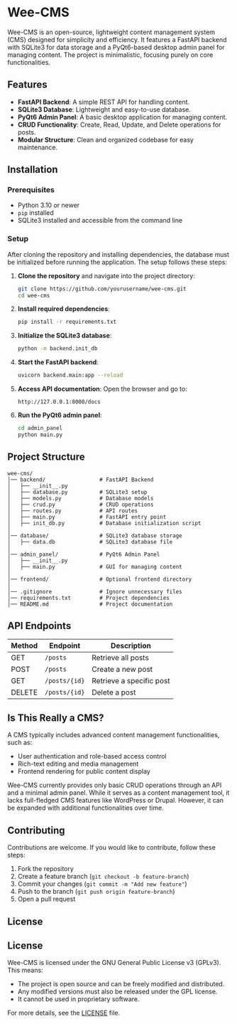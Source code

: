 # Wee-CMS

Wee-CMS is an open-source, lightweight content management system (CMS) designed for simplicity and efficiency. It features a FastAPI backend with SQLite3 for data storage and a PyQt6-based desktop admin panel for managing content. The project is minimalistic, focusing purely on core functionalities.

## Features

- **FastAPI Backend**: A simple REST API for handling content.
- **SQLite3 Database**: Lightweight and easy-to-use database.
- **PyQt6 Admin Panel**: A basic desktop application for managing content.
- **CRUD Functionality**: Create, Read, Update, and Delete operations for posts.
- **Modular Structure**: Clean and organized codebase for easy maintenance.

## Installation

### Prerequisites
- Python 3.10 or newer
- `pip` installed
- SQLite3 installed and accessible from the command line

### Setup

After cloning the repository and installing dependencies, the database must be initialized before running the application. The setup follows these steps:

1. **Clone the repository** and navigate into the project directory:
   ```bash
   git clone https://github.com/yourusername/wee-cms.git
   cd wee-cms
   ```

2. **Install required dependencies**:
   ```bash
   pip install -r requirements.txt
   ```

3. **Initialize the SQLite3 database**:
   ```bash
   python -m backend.init_db
   ```

4. **Start the FastAPI backend**:
   ```bash
   uvicorn backend.main:app --reload
   ```

5. **Access API documentation**:
   Open the browser and go to:
   ```
   http://127.0.0.1:8000/docs
   ```

6. **Run the PyQt6 admin panel**:
   ```bash
   cd admin_panel
   python main.py
   ```

## Project Structure

```
wee-cms/
│── backend/                 # FastAPI Backend
│   ├── __init__.py
│   ├── database.py          # SQLite3 setup
│   ├── models.py            # Database models
│   ├── crud.py              # CRUD operations
│   ├── routes.py            # API routes
│   ├── main.py              # FastAPI entry point
│   ├── init_db.py           # Database initialization script
│
│── database/                # SQLite3 database storage
│   ├── data.db              # SQLite3 database file
│
│── admin_panel/             # PyQt6 Admin Panel
│   ├── __init__.py
│   ├── main.py              # GUI for managing content
│
│── frontend/                # Optional frontend directory
│
│── .gitignore               # Ignore unnecessary files
│── requirements.txt         # Project dependencies
│── README.md                # Project documentation
```

## API Endpoints

| Method | Endpoint  | Description |
|--------|----------|-------------|
| GET    | `/posts` | Retrieve all posts |
| POST   | `/posts` | Create a new post |
| GET    | `/posts/{id}` | Retrieve a specific post |
| DELETE | `/posts/{id}` | Delete a post |

## Is This Really a CMS?

A CMS typically includes advanced content management functionalities, such as:
- User authentication and role-based access control
- Rich-text editing and media management
- Frontend rendering for public content display

Wee-CMS currently provides only basic CRUD operations through an API and a minimal admin panel. While it serves as a content management tool, it lacks full-fledged CMS features like WordPress or Drupal. However, it can be expanded with additional functionalities over time.

## Contributing

Contributions are welcome. If you would like to contribute, follow these steps:

1. Fork the repository
2. Create a feature branch (`git checkout -b feature-branch`)
3. Commit your changes (`git commit -m "Add new feature"`)
4. Push to the branch (`git push origin feature-branch`)
5. Open a pull request

## License

## License

Wee-CMS is licensed under the GNU General Public License v3 (GPLv3). This means:
- The project is open source and can be freely modified and distributed.
- Any modified versions must also be released under the GPL license.
- It cannot be used in proprietary software.

For more details, see the [LICENSE](LICENSE) file.

